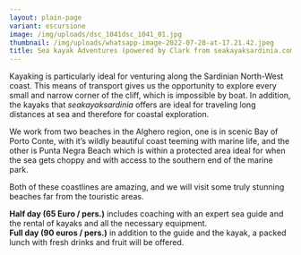 ```yaml
---
layout: plain-page
variant: escursione
image: /img/uploads/dsc_1041dsc_1041_01.jpg
thumbnail: /img/uploads/whatsapp-image-2022-07-28-at-17.21.42.jpeg
title: Sea kayak Adventures (powered by Clark from seakayaksardinia.com)
---
```

Kayaking is particularly ideal for venturing along the Sardinian North-West coast. This means of transport gives us the opportunity to explore every small and narrow corner of the cliff, which is impossible by boat. In addition, the kayaks that  *seakayaksardinia*  offers are ideal for traveling long distances at sea and therefore for coastal exploration.

We work from two beaches in the Alghero region, one is in scenic Bay of Porto Conte, with it’s wildly beautiful coast teeming with marine life, and the other is Punta Negra Beach which is within a protected area ideal for when the sea gets choppy and with access to the southern end of the marine park.

Both of these coastlines are amazing, and we will visit some truly stunning beaches far from the touristic areas.

 **Half day (65 Euro / pers.)** includes coaching with an expert sea guide and the rental of kayaks and all the necessary equipment. \
 **Full day (90 euros / pers.)** in addition to the guide and the kayak, a packed lunch with fresh drinks and fruit will be offered.